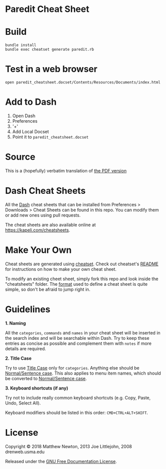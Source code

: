 Paredit Cheat Sheet
===================

# Build

    bundle install
    bundle exec cheatset generate paredit.rb

# Test in a web browser

    open paredit_cheatsheet.docset/Contents/Resources/Documents/index.html

# Add to Dash

1. Open Dash
2. Preferences
3. '+'
4. Add Local Docset
5. Point it to `paredit_cheatsheet.docset`

# Source

This is a (hopefully) verbatim translation of [the PDF version](https://github.com/joelittlejohn/paredit-cheatsheet)

# Dash Cheat Sheets 

All the [Dash](https://kapeli.com/dash) cheat sheets that can be installed from Preferences > Downloads > Cheat Sheets can be found in this repo. You can modify them or add new ones using pull requests.

The cheat sheets are also available online at https://kapeli.com/cheatsheets.

# Make Your Own

Cheat sheets are generated using [cheatset](https://github.com/Kapeli/cheatset#readme). Check out cheatset's [README](https://github.com/Kapeli/cheatset#readme) for instructions on how to make your own cheat sheet.

To modify an existing cheet sheet, simply fork this repo and look inside the "cheatsheets" folder. The [format](https://github.com/Kapeli/cheatset#readme) used to define a cheat sheet is quite simple, so don't be afraid to jump right in.

# Guidelines

**1. Naming**

All the `categories`, `commands` and `names` in your cheat sheet will be inserted in the search index and will be searchable within Dash. Try to keep these entries as concise as possible and complement them with `notes` if more details are required.

**2. Title Case**

Try to use [Title Case](http://en.wikipedia.org/wiki/Letter_case#Title_case) only for `categories`. Anything else should be [Normal/Sentence case](http://en.wikipedia.org/wiki/Letter_case#Sentence_case). This also applies to menu item names, which should be converted to [Normal/Sentence case](http://en.wikipedia.org/wiki/Letter_case#Sentence_case).

**3. Keyboard shortcuts (if any)**

Try not to include really common keyboard shortcuts (e.g. Copy, Paste, Undo, Select All).

Keyboard modifiers should be listed in this order: `CMD+CTRL+ALT+SHIFT`.

# License

Copyright © 2018 Matthew Newton, 2013 Joe Littlejohn, 2008 drenweb.usma.edu

Released under the [GNU Free Documentation License](http://www.emacswiki.org/FDL).
